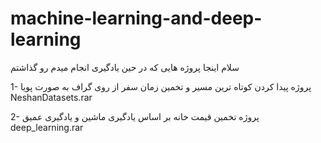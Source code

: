 # machine-learning-and-deep-learning
سلام 
اینجا پروژه هایی که در حین یادگیری انجام میدم رو گذاشتم


1- پروژه پیدا کردن کوتاه ترین مسیر و تخمین زمان سفر از روی گراف به صورت پویا NeshanDatasets.rar

2-  پروژه تخمین قیمت خانه بر اساس یادگیری ماشین و یادگیری عمیق deep_learning.rar

